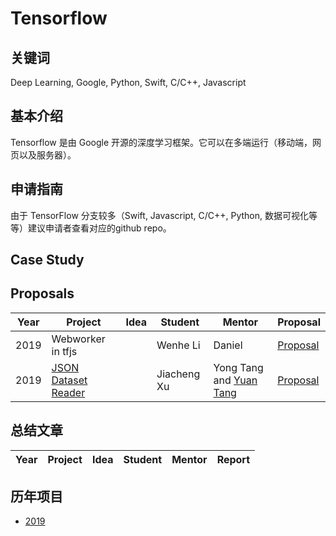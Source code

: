 # Tensorflow

## 关键词

Deep Learning, Google, Python, Swift, C/C++, Javascript

## 基本介绍

Tensorflow 是由 Google 开源的深度学习框架。它可以在多端运行（移动端，网页以及服务器）。

## 申请指南

由于 TensorFlow 分支较多（Swift, Javascript, C/C++, Python, 数据可视化等等）建议申请者查看对应的github repo。

## Case Study

## Proposals

| Year | Project | Idea | Student | Mentor | Proposal |
| ---- | ------- | ---- | ------- | ------ | -------- |
| 2019 | Webworker in tfjs |      | Wenhe Li | Daniel | [Proposal](./proposal/2019/TensorFlow.js-Webworker.pdf) |
| 2019 | [JSON Dataset Reader](https://summerofcode.withgoogle.com/archive/2019/projects/5358647872323584/) |      | Jiacheng Xu | Yong Tang and [Yuan Tang](https://github.com/terrytangyuan) | [Proposal](./proposal/2019/TensorFlow-io-json.pdf) |

## 总结文章

| Year | Project | Idea | Student | Mentor |  Report  |
| ---- | ------- | ---- | ------- | ------ | -------- |

## 历年项目

* [2019](https://summerofcode.withgoogle.com/organizations/6137730124218368/)
